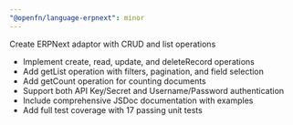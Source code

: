 ```yaml
---
"@openfn/language-erpnext": minor
---
```


Create ERPNext adaptor with CRUD and list operations

- Implement create, read, update, and deleteRecord operations
- Add getList operation with filters, pagination, and field selection
- Add getCount operation for counting documents
- Support both API Key/Secret and Username/Password authentication
- Include comprehensive JSDoc documentation with examples
- Add full test coverage with 17 passing unit tests
